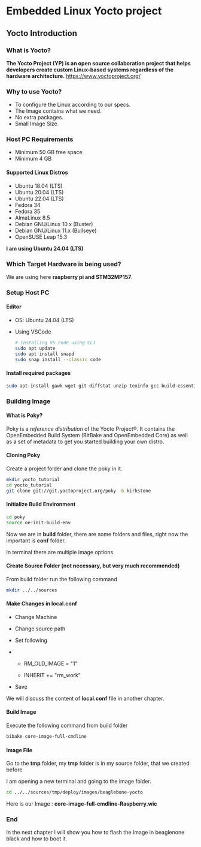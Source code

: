 # Embedded Linux Yocto project
## Yocto Introduction
### What is Yocto?
**The Yocto Project (YP) is an open source collaboration project that helps developers create custom Linux-based systems regardless of the hardware architecture.**
https://www.yoctoproject.org/

### Why to use Yocto?

* To configure the Linux according to our specs. 
* The Image contains what we need.
*  No extra packages. 
* Small Image Size.
### Host PC Requirements

* Minimum 50 GB free space
* Minimum 4 GB 
#### Supported Linux Distros

- Ubuntu 18.04 (LTS)
- Ubuntu 20.04 (LTS)
- Ubuntu 22.04 (LTS)
- Fedora 34
- Fedora 35
- AlmaLinux 8.5
- Debian GNU/Linux 10.x (Buster)
- Debian GNU/Linux 11.x (Bullseye)
- OpenSUSE Leap 15.3

**I am using Ubuntu 24.04 (LTS)**
### Which Target Hardware is being used?

We are using here **raspberry pi and STM32MP157**.
### Setup Host PC

#### Editor

* OS: Ubuntu 24.04 (LTS)

* Using VSCode

  ```bash
  # Installing VS code using CLI
  sudo apt update
  sudo apt install snapd
  sudo snap install --classic code
  ```

#### Install required packages

```bash
sudo apt install gawk wget git diffstat unzip texinfo gcc build-essential chrpath socat cpio python3 python3-pip python3-pexpect xz-utils debianutils iputils-ping python3-git python3-jinja2 libegl1-mesa libsdl1.2-dev pylint3 xterm python3-subunit mesa-common-dev zstd liblz4-tool

```
### Building Image

#### What is Poky?

Poky is a *reference distribution* of the Yocto Project®. It contains the OpenEmbedded Build System (BitBake and OpenEmbedded Core) as well as a set of metadata to get you started building your own distro. 
#### Cloning Poky

Create a project folder and clone the poky in it.

```bash
mkdir yocto_tutorial
cd yocto_tutorial
git clone git://git.yoctoproject.org/poky -b kirkstone
```

#### Initialize Build Environment

```bash
cd poky
source oe-init-build-env
```

Now we are in **build** folder, there are some folders and files, right now the important is **conf** folder.

In terminal there are multiple image options

#### Create Source Folder (not necessary, but very much recommended)

From build folder run the following command

```bash
mkdir ../../sources
```

####  Make Changes in local.conf

* Change Machine

* Change source path

* Set following

* * RM_OLD_IMAGE = "1"

  * INHERIT += "rm_work"

* Save

We will discuss the content of **local.conf** file  in another chapter.

#### Build Image

Execute the following command from build folder

```bash
bibake core-image-full-cmdline
```
#### Image File

Go to the **tmp** folder, my **tmp** folder is in my source folder, that we created before

I am opening a new terminal and going to the image folder.

```bash
cd ../../sources/tmp/deploy/images/beaglebone-yocto
```

Here is our Image : **core-image-full-cmdline-Raspberry.wic**

### End

In the next chapter I will show you how to flash the Image in beaglenone black and how to boot it.
